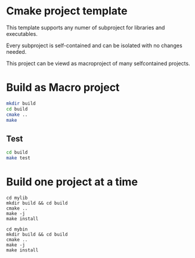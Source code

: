# Cmake project template

This template supports any numer of subproject for libraries and executables.

Every subproject is self-contained and can be isolated with no changes needed.

This project can be viewd as macroproject of many selfcontained projects.

# Build as Macro project
``` bash
mkdir build
cd build
cmake ..
make
```

## Test 
``` bash
cd build
make test
```

# Build one project at a time
```
cd mylib
mkdir build && cd build
cmake ..
make -j
make install
```

```
cd mybin
mkdir build && cd build
cmake ..
make -j
make install
```
